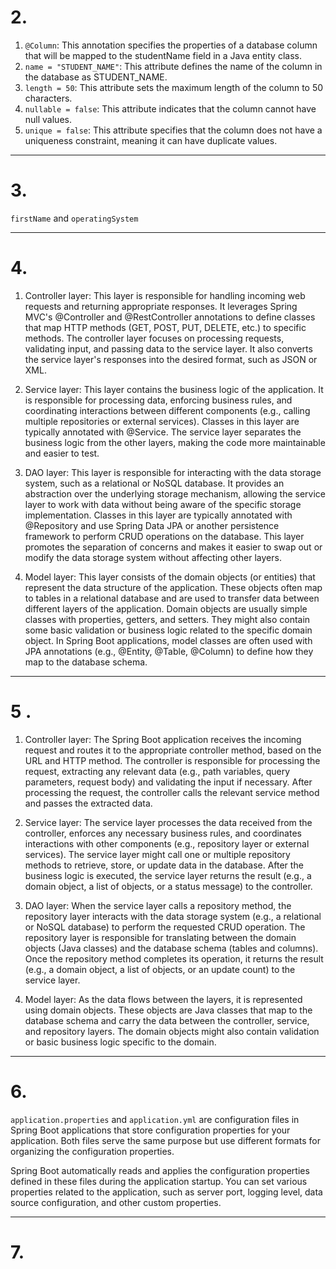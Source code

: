 # 2. 
1. `@Column`: This annotation specifies the properties of a database column that will be mapped to the studentName field in a Java entity class.
2. `name = "STUDENT_NAME"`: This attribute defines the name of the column in the database as STUDENT_NAME.
3. `length = 50`: This attribute sets the maximum length of the column to 50 characters.
4. `nullable = false`: This attribute indicates that the column cannot have null values.
5. `unique = false`: This attribute specifies that the column does not have a uniqueness constraint, meaning it can have duplicate values.
---
# 3.
`firstName` and `operatingSystem`

---
# 4.

1. Controller layer: This layer is responsible for handling incoming web requests and returning appropriate responses. It leverages Spring MVC's @Controller and @RestController annotations to define classes that map HTTP methods (GET, POST, PUT, DELETE, etc.) to specific methods. The controller layer focuses on processing requests, validating input, and passing data to the service layer. It also converts the service layer's responses into the desired format, such as JSON or XML.

2. Service layer: This layer contains the business logic of the application. It is responsible for processing data, enforcing business rules, and coordinating interactions between different components (e.g., calling multiple repositories or external services). Classes in this layer are typically annotated with @Service. The service layer separates the business logic from the other layers, making the code more maintainable and easier to test.

3. DAO layer: This layer is responsible for interacting with the data storage system, such as a relational or NoSQL database. It provides an abstraction over the underlying storage mechanism, allowing the service layer to work with data without being aware of the specific storage implementation. Classes in this layer are typically annotated with @Repository and use Spring Data JPA or another persistence framework to perform CRUD operations on the database. This layer promotes the separation of concerns and makes it easier to swap out or modify the data storage system without affecting other layers.

4. Model layer: This layer consists of the domain objects (or entities) that represent the data structure of the application. These objects often map to tables in a relational database and are used to transfer data between different layers of the application. Domain objects are usually simple classes with properties, getters, and setters. They might also contain some basic validation or business logic related to the specific domain object. In Spring Boot applications, model classes are often used with JPA annotations (e.g., @Entity, @Table, @Column) to define how they map to the database schema.
   
---

# 5 .
1. Controller layer: The Spring Boot application receives the incoming request and routes it to the appropriate controller method, based on the URL and HTTP method. The controller is responsible for processing the request, extracting any relevant data (e.g., path variables, query parameters, request body) and validating the input if necessary. After processing the request, the controller calls the relevant service method and passes the extracted data.

2. Service layer: The service layer processes the data received from the controller, enforces any necessary business rules, and coordinates interactions with other components (e.g., repository layer or external services). The service layer might call one or multiple repository methods to retrieve, store, or update data in the database. After the business logic is executed, the service layer returns the result (e.g., a domain object, a list of objects, or a status message) to the controller.

3. DAO layer: When the service layer calls a repository method, the repository layer interacts with the data storage system (e.g., a relational or NoSQL database) to perform the requested CRUD operation. The repository layer is responsible for translating between the domain objects (Java classes) and the database schema (tables and columns). Once the repository method completes its operation, it returns the result (e.g., a domain object, a list of objects, or an update count) to the service layer.

4. Model layer: As the data flows between the layers, it is represented using domain objects. These objects are Java classes that map to the database schema and carry the data between the controller, service, and repository layers. The domain objects might also contain validation or basic business logic specific to the domain.
   
---

# 6.
`application.properties` and `application.yml` are configuration files in Spring Boot applications that store configuration properties for your application. Both files serve the same purpose but use different formats for organizing the configuration properties.

Spring Boot automatically reads and applies the configuration properties defined in these files during the application startup. You can set various properties related to the application, such as server port, logging level, data source configuration, and other custom properties.


---
# 7.


